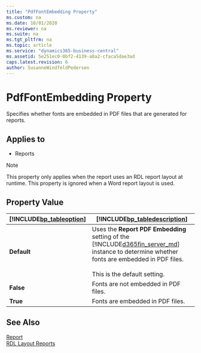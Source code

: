 ```yaml
---
title: "PdfFontEmbedding Property"
ms.custom: na
ms.date: 10/01/2020
ms.reviewer: na
ms.suite: na
ms.tgt_pltfrm: na
ms.topic: article
ms.service: "dynamics365-business-central"
ms.assetid: 5e251ec0-0bf2-4139-a8a2-cfaca5dae3ad
caps.latest.revision: 6
author: SusanneWindfeldPedersen
---
```



# PdfFontEmbedding Property
Specifies whether fonts are embedded in PDF files that are generated for reports.  
  
## Applies to  
  
-   Reports  
  
> [!NOTE]  
>  This property only applies when the report uses an RDL report layout at runtime. This property is ignored when a Word report layout is used.  
  
## Property Value  
  
|[!INCLUDE[bp_tableoption](../includes/bp_tableoption_md.md)]|[!INCLUDE[bp_tabledescription](../includes/bp_tabledescription_md.md)]|  
|----------------------------------|---------------------------------------|  
|**Default**|Uses the **Report PDF Embedding** setting of the [!INCLUDE[d365fin_server_md](../includes/d365fin_server_md.md)] instance to determine whether fonts are embedded in PDF files.  <br /><br /> This is the default setting.|  
|**False**|Fonts are not embedded in PDF files.|  
|**True**|Fonts are embedded in PDF files.|  

## See Also
[Report](../devenv-reports.md)  
[RDL Layout Reports](../devenv-howto-rdl-report-layout.md) 

<!-- 
|[!INCLUDE[bp_tableoption](../includes/bp_tableoption_md.md)]|[!INCLUDE[bp_tabledescription](../includes/bp_tabledescription_md.md)]|  
|----------------------------------|---------------------------------------|  
|**Default**|Uses the **Report PDF Embedding** setting of the [!INCLUDE[d365fin_server_md](includes/d365fin_server_md.md)] instance to determine whether fonts are embedded in PDF files. <!-- For more information, see [Configuring Microsoft Dynamics NAV Server](Configuring-Microsoft-Dynamics-NAV-Server.md).<br /><br /> This is the default setting.|  
|**False**|Fonts are not embedded in PDF files.|  
|**True**|Fonts are embedded in PDF files.|  

## Remarks  
 This property applies when an RDLC report is saved as a PDF under the following circumstances:  
  
-   On the [!INCLUDE[d365fin_long_md](../includes/d365fin_long_md.md)] client when the user chooses to save a report as PDF from the report's request page or print preview.  
  
    > [!NOTE]  
    >  This property is ignored when a report is saved as PDF from the print preview in the [!INCLUDE[nav_web](../includes/nav_web_md.md)]. In this case, the [!INCLUDE[d365_server_md](includes/d365_server_md.md)] instance setting is always used.  
  
-   On [!INCLUDE[d365_server_md](includes/d365_server_md.md)] by the [SAVEAS Method](../methods/devenv-SAVEAS-method.md) or [SAVEASPDF Method \(Report\)](../methods/devenv-SAVEASPDF-method-Report.md).  
  
 Embedding fonts in a PDF of a report makes sure that the PDF will use the same fonts as the original file, regardless of where the PDF is opened and which fonts are installed on the computer. However, embedding fonts can significantly increase the size of the PDF files. By disabling font embedding, you can decrease the size of the report PDF files.  
  
## See Also  
 [Running Reports](Running-Reports.md) -->